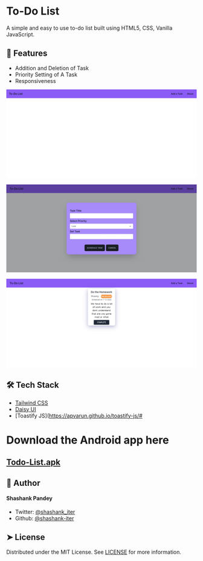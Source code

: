 # To-Do List

  A simple and easy to use to-do list built using HTML5, CSS, Vanilla JavaScript.
     
## 🧐 Features    
- Addition and Deletion of Task
- Priority Setting of A Task
- Responsiveness


![Image](https://github.com/shashank-iter/Todo-list/blob/master/img1.jpg)
        
![Image](https://github.com/shashank-iter/Todo-list/blob/master/img2.jpg)
        
![Image](https://github.com/shashank-iter/Todo-list/blob/master/img3.jpg)
     
## 🛠️ Tech Stack
- [Tailwind CSS](https://tailwindcss.com/)
- [Daisy UI](https://daisyui.com/)
- [Toastify JS](https://apvarun.github.io/toastify-js/#

# Download the Android app here 

## [Todo-List.apk](https://appsgeyser.io/16361398/ToDo-List)

## 🙇 Author
#### Shashank Pandey
- Twitter: [@shashank_iter](https://twitter.com/shashank_iter)
- Github: [@shashank-iter](https://github.com/shashank-iter)
        
## ➤ License
Distributed under the MIT License. See [LICENSE](LICENSE) for more information.
        

       